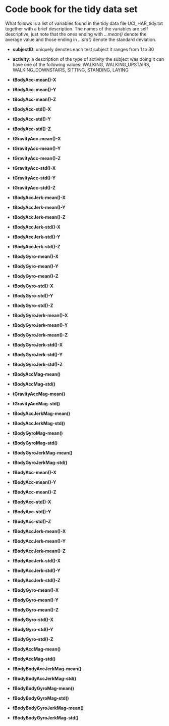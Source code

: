 Code book for the tidy data set
===============================


What follows is a list of variables found in the tidy data file UCI_HAR_tidy.txt together with a brief description. The names of the variables are self descriptive, just note that the ones ending with _...mean()_ denote the average value and those ending in _...std()_ denote the standard deviation.


- **subjectID**:   uniquely denotes each test subject
               it ranges from 1 to 30

- **activity**:    a description of the type of activity the subject was doing
               it can have one of the following values: WALKING, WALKING_UPSTAIRS, WALKING_DOWNSTAIRS, SITTING, STANDING, LAYING

- **tBodyAcc-mean()-X**
- **tBodyAcc-mean()-Y**
- **tBodyAcc-mean()-Z**

- **tBodyAcc-std()-X**
- **tBodyAcc-std()-Y**
- **tBodyAcc-std()-Z**

- **tGravityAcc-mean()-X**
- **tGravityAcc-mean()-Y**
- **tGravityAcc-mean()-Z**

- **tGravityAcc-std()-X**
- **tGravityAcc-std()-Y**
- **tGravityAcc-std()-Z**

- **tBodyAccJerk-mean()-X**
- **tBodyAccJerk-mean()-Y**
- **tBodyAccJerk-mean()-Z**
 
- **tBodyAccJerk-std()-X**
- **tBodyAccJerk-std()-Y**
- **tBodyAccJerk-std()-Z**
 
- **tBodyGyro-mean()-X**
- **tBodyGyro-mean()-Y**
- **tBodyGyro-mean()-Z**
 
- **tBodyGyro-std()-X**
- **tBodyGyro-std()-Y**
- **tBodyGyro-std()-Z**
 
- **tBodyGyroJerk-mean()-X**
- **tBodyGyroJerk-mean()-Y**
- **tBodyGyroJerk-mean()-Z**

- **tBodyGyroJerk-std()-X**
- **tBodyGyroJerk-std()-Y**
- **tBodyGyroJerk-std()-Z**

- **tBodyAccMag-mean()**
- **tBodyAccMag-std()**

- **tGravityAccMag-mean()**
- **tGravityAccMag-std()**
 
- **tBodyAccJerkMag-mean()**
- **tBodyAccJerkMag-std()**
 
- **tBodyGyroMag-mean()**
- **tBodyGyroMag-std()**
 
- **tBodyGyroJerkMag-mean()**
- **tBodyGyroJerkMag-std()**
 
- **fBodyAcc-mean()-X**
- **fBodyAcc-mean()-Y**
- **fBodyAcc-mean()-Z**

- **fBodyAcc-std()-X**
- **fBodyAcc-std()-Y**
- **fBodyAcc-std()-Z**

- **fBodyAccJerk-mean()-X**
- **fBodyAccJerk-mean()-Y**
- **fBodyAccJerk-mean()-Z**
 
- **fBodyAccJerk-std()-X**
- **fBodyAccJerk-std()-Y**
- **fBodyAccJerk-std()-Z**

- **fBodyGyro-mean()-X**
- **fBodyGyro-mean()-Y**
- **fBodyGyro-mean()-Z**

- **fBodyGyro-std()-X**
- **fBodyGyro-std()-Y**
- **fBodyGyro-std()-Z**

- **fBodyAccMag-mean()**
- **fBodyAccMag-std()**
 
- **fBodyBodyAccJerkMag-mean()**
- **fBodyBodyAccJerkMag-std()**

- **fBodyBodyGyroMag-mean()**
- **fBodyBodyGyroMag-std()**
 
- **fBodyBodyGyroJerkMag-mean()**
- **fBodyBodyGyroJerkMag-std()**
